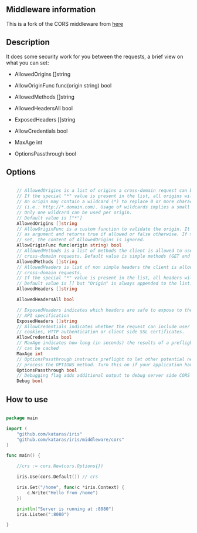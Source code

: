 ## Middleware information

This is a fork of the CORS middleware from [here](https://github.com/rs/cors/)


## Description

It does some security work for you between the requests, a brief view on what you can set:

* AllowedOrigins []string

* AllowOriginFunc func(origin string) bool

* AllowedMethods []string

* AllowedHeadersAll bool

* ExposedHeaders []string

* AllowCredentials bool

* MaxAge int

* OptionsPassthrough bool


## Options


```go

    // AllowedOrigins is a list of origins a cross-domain request can be executed from.
	// If the special "*" value is present in the list, all origins will be allowed.
	// An origin may contain a wildcard (*) to replace 0 or more characters
	// (i.e.: http://*.domain.com). Usage of wildcards implies a small performance penality.
	// Only one wildcard can be used per origin.
	// Default value is ["*"]
	AllowedOrigins []string
	// AllowOriginFunc is a custom function to validate the origin. It take the origin
	// as argument and returns true if allowed or false otherwise. If this option is
	// set, the content of AllowedOrigins is ignored.
	AllowOriginFunc func(origin string) bool
	// AllowedMethods is a list of methods the client is allowed to use with
	// cross-domain requests. Default value is simple methods (GET and POST)
	AllowedMethods []string
	// AllowedHeaders is list of non simple headers the client is allowed to use with
	// cross-domain requests.
	// If the special "*" value is present in the list, all headers will be allowed.
	// Default value is [] but "Origin" is always appended to the list.
	AllowedHeaders []string

	AllowedHeadersAll bool

	// ExposedHeaders indicates which headers are safe to expose to the API of a CORS
	// API specification
	ExposedHeaders []string
	// AllowCredentials indicates whether the request can include user credentials like
	// cookies, HTTP authentication or client side SSL certificates.
	AllowCredentials bool
	// MaxAge indicates how long (in seconds) the results of a preflight request
	// can be cached
	MaxAge int
	// OptionsPassthrough instructs preflight to let other potential next handlers to
	// process the OPTIONS method. Turn this on if your application handles OPTIONS.
	OptionsPassthrough bool
	// Debugging flag adds additional output to debug server side CORS issues
	Debug bool
```

## How to use

```go

package main

import (
	"github.com/kataras/iris"
	"github.com/kataras/iris/middleware/cors"
)

func main() {

	//crs := cors.New(cors.Options{})

	iris.Use(cors.Default()) // crs

	iris.Get("/home", func(c *iris.Context) {
		c.Write("Hello from /home")
	})

	println("Server is running at :8080")
	iris.Listen(":8080")

}


```
